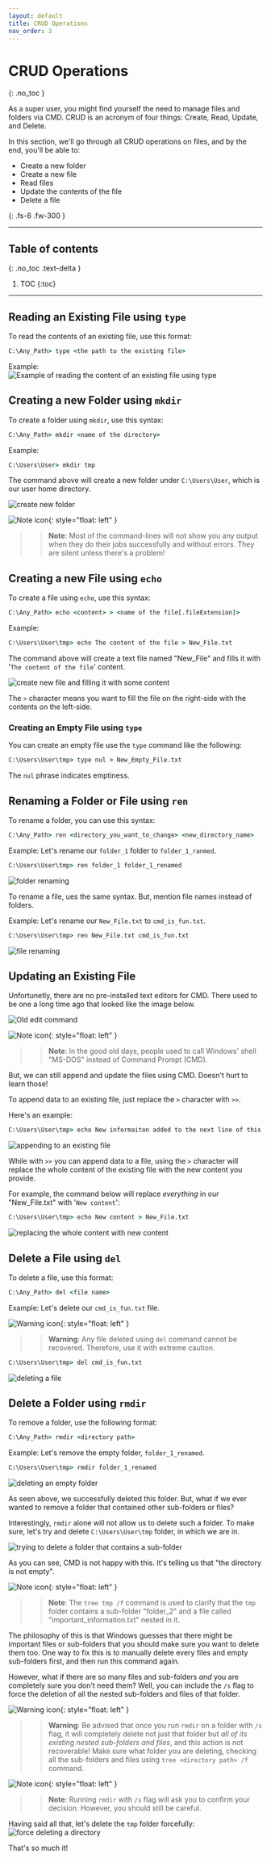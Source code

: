 ```yaml
---
layout: default
title: CRUD Operations
nav_order: 3
---
```


# **CRUD Operations**
{: .no_toc }

As a super user, you might find yourself the need to manage files and folders via CMD. CRUD is an acronym of four things: Create, Read, Update, and Delete.

In this section, we'll go through all CRUD operations on files, and by the end, you'll be able to:
* Create a new folder
* Create a new file
* Read files
* Update the contents of the file
* Delete a file

{: .fs-6 .fw-300 }

---

## Table of contents
{: .no_toc .text-delta }

1. TOC
{:toc}

---

## Reading an Existing File using `type`
To read the contents of an existing file, use this format:
```cmd
C:\Any_Path> type <the path to the existing file>
```

Example:  
![Example of reading the content of an existing file using `type`](https://imgur.com/pR2teC8.png)

## Creating a new Folder using `mkdir`
To create a folder using `mkdir`, use this syntax:
```cmd
C:\Any_Path> mkdir <name of the directory>
```

Example:
```cmd
C:\Users\User> mkdir tmp
```

The command above will create a new folder under `C:\Users\User`, which is our user home directory.

![create new folder](https://imgur.com/rD88TgS.png)

![Note icon](https://imgur.com/rDBhoIa.png){: style="float: left" }
>> **Note**: Most of the command-lines will not show you any output when they do their jobs successfully and without errors. They are silent unless there's a problem!

## Creating a new File using `echo`
To create a file using `echo`, use this syntax:
```cmd
C:\Any_Path> echo <content> > <name of the file[.fileExtension]>
```

Example: 
```cmd
C:\Users\User\tmp> echo The content of the file > New_File.txt
```

The command above will create a text file named "New_File" and fills it with '`The content of the file`' content.

![create new file and filling it with some content](https://imgur.com/uY02BVh.png)

The `>` character means you want to fill the file on the right-side with the contents on the left-side.

### Creating an Empty File using `type`
You can create an empty file use the `type` command like the following:
```cmd
C:\Users\User\tmp> type nul > New_Empty_File.txt
```

The `nul` phrase indicates emptiness.

## Renaming a Folder or File using `ren`
To rename a folder, you can use this syntax:
```cmd
C:\Any_Path> ren <directory_you_want_to_change> <new_directory_name>
```

Example: Let's rename our `folder_1` folder to `folder_1_ranmed`.
```cmd
C:\Users\User\tmp> ren folder_1 folder_1_renamed
```

![folder renaming](https://imgur.com/31Ffw63.png)

To rename a file, ues the same syntax. But, mention file names instead of folders.

Example: Let's rename our `New_File.txt` to `cmd_is_fun.txt`.
```cmd
C:\Users\User\tmp> ren New_File.txt cmd_is_fun.txt
```
![file renaming](https://imgur.com/Q00kgec.png)

## Updating an Existing File
Unfortunetly, there are no pre-installed text editors for CMD. There used to be one a long time ago that looked like the image below.

![Old edit command](https://www.computerhope.com/jargon/e/doseditwindow.jpg)

![Note icon](https://imgur.com/rDBhoIa.png){: style="float: left" }
>> **Note**: In the good old days, people used to call Windows' shell "MS-DOS" instead of Command Prompt (CMD).

But, we can still append and update the files using CMD. Doesn't hurt to learn those!

To append data to an existing file, just replace the `>` character with `>>`.

Here's an example:
```cmd
C:\Users\User\tmp> echo New informaiton added to the next line of this file >> New_File.txt
```

![appending to an existing file](https://imgur.com/TSSpmFb.png)

While with `>>` you can append data to a file, using the `>` character will replace the whole content of the existing file with the new content you provide.

For example, the command below will replace *everything* in our "New_File.txt" with '`New content`':
```cmd
C:\Users\User\tmp> echo New content > New_File.txt
```

![replacing the whole content with new content](https://imgur.com/LG9lCFN.png)

## Delete a File using `del`
To delete a file, use this format:
```cmd
C:\Any_Path> del <file name>
```

Example: Let's delete our `cmd_is_fun.txt` file.

![Warning icon](https://imgur.com/4lS7y5J.png){: style="float: left" }
>> **Warning**: Any file deleted using `del` command cannot be recovered. Therefore, use it with extreme caution.

```cmd
C:\Users\User\tmp> del cmd_is_fun.txt
```

![deleting a file](https://imgur.com/dHt3eL4.png)

## Delete a Folder using `rmdir`
To remove a folder, use the following format:
```cmd
C:\Any_Path> rmdir <directory path>
```

Example: Let's remove the empty folder, `folder_1_renamed`.
```cmd
C:\Users\User\tmp> rmdir folder_1_renamed
```
![deleting an empty folder](https://imgur.com/ml1g2b7.png)

As seen above, we successfully deleted this folder. But, what if we ever wanted to remove a folder that contained other sub-folders or files?

Interestingly, `rmdir` alone will not allow us to delete such a folder. To make sure, let's try and delete `C:\Users\User\tmp` folder, in which we are in.

![trying to delete a folder that contains a sub-folder](https://imgur.com/bTKdGOv.png)

As you can see, CMD is not happy with this. It's telling us that "the directory is not empty". 

![Note icon](https://imgur.com/rDBhoIa.png){: style="float: left" }
>> **Note**: The `tree tmp /f` command is used to clarify that the `tmp` folder contains a sub-folder "folder_2" and a file called "important_information.txt" nested in it.

The philosophy of this is that Windows guesses that there might be important files or sub-folders that you should make sure you want to delete them too. One way to fix this is to manually delete every files and empty sub-folders first, and then run this command again.

However, what if there are so many files and sub-folders *and* you are completely sure you don't need them? Well, you can include the `/s` flag to force the deletion of all the nested sub-folders and files of that folder.

![Warning icon](https://imgur.com/4lS7y5J.png){: style="float: left" }
>> **Warning**: Be advised that once you run `rmdir` on a folder with `/s` flag, it will completely delete not just that folder but *all of its existing nested sub-folders and files*, and this action is not recoverable! Make sure what folder you are deleting, checking all the sub-folders and files using `tree <directory path> /f` command.

![Note icon](https://imgur.com/rDBhoIa.png){: style="float: left" }
>> **Note**: Running `rmdir` with `/s` flag will ask you to confirm your decision. However, you should still be careful.

Having said all that, let's delete the `tmp` folder forcefully:
![force deleting a directory](https://imgur.com/KFpuRWs.png)

That's so much it!
